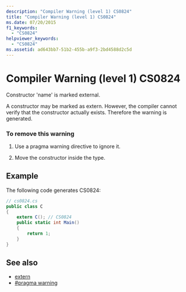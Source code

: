 ```yaml
---
description: "Compiler Warning (level 1) CS0824"
title: "Compiler Warning (level 1) CS0824"
ms.date: 07/20/2015
f1_keywords: 
  - "CS0824"
helpviewer_keywords: 
  - "CS0824"
ms.assetid: ad643bb7-51b2-455b-a9f3-2bd4588d2c5d
---
```

# Compiler Warning (level 1) CS0824
Constructor 'name' is marked external.  
  
 A constructor may be marked as extern. However, the compiler cannot verify that the constructor actually exists. Therefore the warning is generated.  
  
### To remove this warning  
  
1. Use a pragma warning directive to ignore it.  
  
2. Move the constructor inside the type.  
  
## Example  
 The following code generates CS0824:  
  
```csharp  
// cs0824.cs  
public class C  
{  
    extern C(); // CS0824  
    public static int Main()  
    {  
        return 1;  
    }  
}  
```  
  
## See also

- [extern](../language-reference/keywords/extern.md)
- [#pragma warning](../language-reference/preprocessor-directives/preprocessor-pragma-warning.md)
